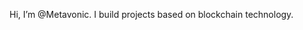 Hi, I’m @Metavonic. I build projects based on blockchain technology.  

<!---
Metavonic/Metavonic is a 

